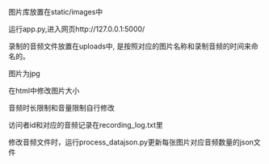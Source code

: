  图片库放置在static/images中

 运行app.py,进入网页http://127.0.0.1:5000/

 录制的音频文件放置在uploads中, 是按照对应的图片名称和录制音频的时间来命名的。

 图片为jpg

 在html中修改图片大小

 音频时长限制和音量限制自行修改

 访问者id和对应的音频记录在recording_log.txt里

 修改音频文件时，运行process_datajson.py更新每张图片对应音频数量的json文件
